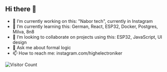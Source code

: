 ## Hi there 👋

- 🔭 I’m currently working on this: "Nabor tech", currently in Instagram
- 🌱 I’m currently learning this: German, React, ESP32, Docker, Postgres, Milva, 8n8
- 👯 I’m looking to collaborate on projects using this: ESP32, JavaScript, UI design
- 💬 Ask me about formal logic
- 📫 How to reach me: instagram.com/highelectroniker

![Visitor Count](https://profile-counter.glitch.me/jsonslim/count.svg)
